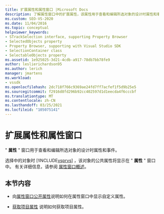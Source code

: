 ```yaml
---
title: 扩展属性和属性窗口 |Microsoft Docs
description: 了解属性窗口中的扩展属性，该属性用于查看和编辑所选对象的设计时属性和事件。
ms.custom: SEO-VS-2020
ms.date: 11/04/2016
ms.topic: conceptual
helpviewer_keywords:
- STrackSelection interface, supporting Property Browser
- SelectedObjects property
- Property Browser, supporting with Visual Studio SDK
- SelectionContainer class
- SelectableObjects property
ms.assetid: 1e925025-3d21-4cdb-a917-78db7bb78fe9
author: leslierichardson95
ms.author: lerich
manager: jmartens
ms.workload:
- vssdk
ms.openlocfilehash: 2dc718f766c9369ae24fd7ff7acfef1f5d9b25e5
ms.sourcegitcommit: f2916d8fd296b92cc402597d1d1eecda4f6cccbf
ms.translationtype: MT
ms.contentlocale: zh-CN
ms.lasthandoff: 03/25/2021
ms.locfileid: "105075141"
---
```

# <a name="extend-properties-and-the-property-window"></a>扩展属性和属性窗口
" **属性** " 窗口用于查看和编辑所选对象的设计时属性和事件。

 选择中的对象时 [!INCLUDE[vsprvs](../code-quality/includes/vsprvs_md.md)] ，该对象的公共属性将显示在 " **属性** " 窗口中。 有关详细信息，请参阅 [属性窗口概述](../extensibility/internals/properties-window-overview.md)。

## <a name="in-this-section"></a>本节内容
- 向[属性窗口公开属性](../extensibility/exposing-properties-to-the-properties-window.md)说明如何在属性窗口中显示自定义属性。

- [获取项目属性](../extensibility/getting-project-properties.md) 说明如何获取项目属性。

